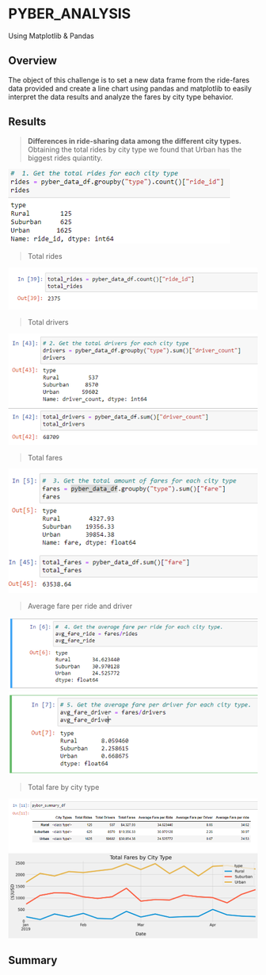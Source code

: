 # PYBER_ANALYSIS
Using Matplotlib &amp; Pandas 

## Overview
The object of this challenge is to set a new data frame from the ride-fares data provided and create a line chart using pandas and matplotlib to easily interpret the data results and analyze the fares by city type behavior.

## Results
>**Differences in ride-sharing data among the different city types.**
Obtaining the total rides by city type we found that Urban has the biggest rides quiantity.

![rides by city type](https://github.com/franciscomg90/PYBER_ANALYSIS/blob/main/Resources/Rides%20by%20city%20type.PNG)

>Total rides

![total rides](https://github.com/franciscomg90/PYBER_ANALYSIS/blob/main/Resources/Total%20rides.PNG)

>Total drivers

 ![total drivers](https://github.com/franciscomg90/PYBER_ANALYSIS/blob/main/Resources/Total%20drivers%20and%20drivesr%20by%20type.PNG)

>Total fares 

![total fares](https://github.com/franciscomg90/PYBER_ANALYSIS/blob/main/Resources/fares.PNG)

>Average fare per ride and driver 

![avg fare by ride](https://github.com/franciscomg90/PYBER_ANALYSIS/blob/main/Resources/Avg%20fare%20by%20ride.PNG)
![avg fare by driver](https://github.com/franciscomg90/PYBER_ANALYSIS/blob/main/Resources/Avg%20fare%20by%20driver.PNG)

>Total fare by city type

![total rides by type table](https://github.com/franciscomg90/PYBER_ANALYSIS/blob/main/Resources/summary%20total%20fares%20by%20city%20type.PNG)
![total rides by type plot](https://github.com/franciscomg90/PYBER_ANALYSIS/blob/main/Resources/PyBer_fare_summary.png)
## Summary
